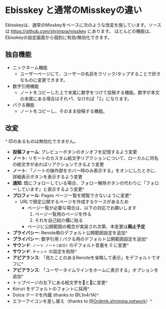 # Ebisskey と通常のMisskeyの違い

Ebisskeyは、通常のMisskeyをベースに次のような改変を施しています。ソースは https://github.com/shrimpia/misskey にあります。
ほとんどの機能は、Ebisskeyの設定画面から個別に有効/無効化できます。

## 独自機能

* ニックネーム機能
  * ユーザーページにて、ユーザーの名前をクリック/タップすることで好きなものに変更できます。
* 数字引用機能
  *  ノートをコピーした上で末尾に数字をつけて投稿する機能。数字が本文の末尾にある場合はそれ+1、なければ「2」になります。
* パクる機能
  * ノートをコピーし、そのまま投稿する機能。

## 改変

^ 印のあるものは無効化できません。

* **投稿フォーム**: プレビューボタンのオンオフを記憶するよう変更
* **ノート**: リモートのカスタム絵文字リアクションについて、ローカルに同名の絵文字があればリアクションできるよう変更
* **ノート**: 「ノートの操作部をホバー時のみ表示する」をオンにしたときに、詳細表示ボタンを表示するよう変更
* **通知**: 既にフォローしている場合、フォロー解除ボタンの代わりに「フォローしています」と表示するよう変更^
* **プロフィール**: Pages ページ一覧を閲覧できないように変更^
	* URLで限定公開するページを作成するケースがあるため
		* ページ一覧が必要な場合は、以下の対応でお願いします
			1. ページ一覧用のページを作る
			2. それを自己紹介欄に貼る
		* ページに公開範囲の概念が実装され次第、本変更は**廃止予定**
* **プライバシー**: Renote用のデフォルト公開範囲設定を追加^
* **プライバシー**: 数字引用 / パクる用のデフォルト公開範囲設定を追加^
* **サウンド**: `ノート` `ノート(自分)` のデフォルト音量を 0 に変更^
* **サウンド**: `チャット` の設定を削除^
* **アピアランス**: 「見たことのあるRenoteを省略して表示」をデフォルトでオフに^
* **アピアランス**: 「ユーザータイムラインをホームに表示する」オプションを追加^
* トップページの左下にある絵文字を🦐と🍤に変更^
* Koruri をデフォルトのフォントに採用^
* Dolce テーマを内蔵 (thanks to @L1n4r1A)^
* エラーアイコンを差し替え（thanks to [@Or@mk.shrimpia.network](https://mk.shrimpia.network/@Or)）^

